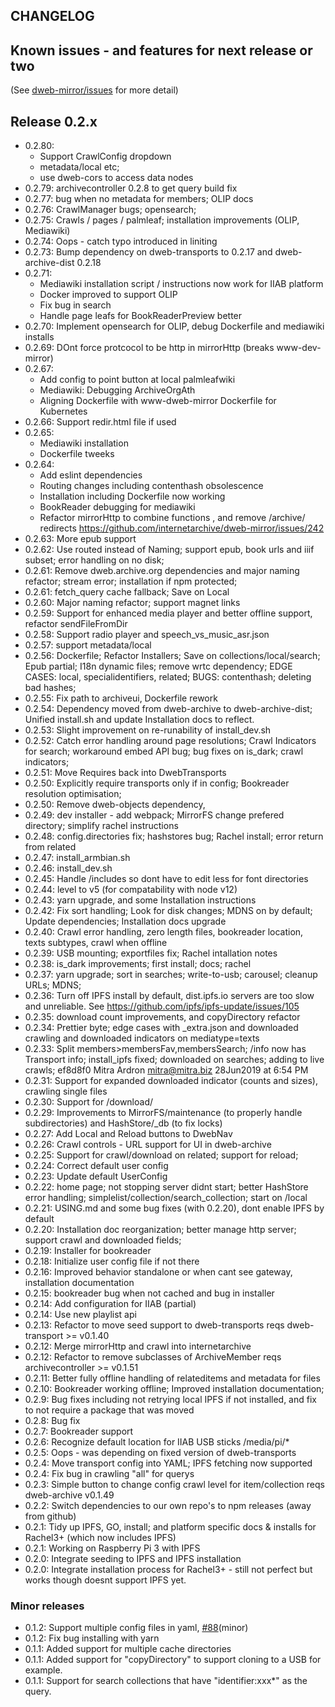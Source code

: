 ## CHANGELOG

## Known issues - and features for next release or two

(See [dweb-mirror/issues](https://github.com/internetarchive/dweb-mirror/issues) for more detail)

## Release 0.2.x
* 0.2.80:
  * Support CrawlConfig dropdown
  * metadata/local etc;
  * use dweb-cors to access data nodes
* 0.2.79: archivecontroller 0.2.8 to get query build fix
* 0.2.77: bug when no metadata for members; OLIP docs
* 0.2.76: CrawlManager bugs; opensearch;
* 0.2.75: Crawls / pages / palmleaf; installation improvements (OLIP, Mediawiki)
* 0.2.74: Oops - catch typo introduced in liniting 
* 0.2.73: Bump dependency on dweb-transports to 0.2.17 and dweb-archive-dist 0.2.18
* 0.2.71:
  * Mediawiki installation script / instructions now work for IIAB platform
  * Docker improved to support OLIP
  * Fix bug in search
  * Handle page leafs for BookReaderPreview better
* 0.2.70: Implement opensearch for OLIP, debug Dockerfile and mediawiki installs
* 0.2.69: DOnt force protcocol to be http in mirrorHttp (breaks www-dev-mirror)
* 0.2.67: 
  * Add config to point button at local palmleafwiki
  * Mediawiki: Debugging ArchiveOrgAth
  * Aligning Dockerfile with www-dweb-mirror Dockerfile for Kubernetes
* 0.2.66: Support redir.html file if used
* 0.2.65: 
  * Mediawiki installation
  * Dockerfile tweeks
* 0.2.64: 
  * Add eslint dependencies
  * Routing changes including contenthash obsolescence
  * Installation including Dockerfile now working
  * BookReader debugging for mediawiki
  * Refactor mirrorHttp to combine functions , and remove /archive/ redirects https://github.com/internetarchive/dweb-mirror/issues/242
* 0.2.63: More epub support
* 0.2.62: Use routed instead of Naming; support epub, book urls and iiif subset; error handling on no disk; 
* 0.2.61: Remove dweb.archive.org dependencies and major naming refactor; stream error; installation if npm protected; 
* 0.2.61: fetch_query cache fallback; Save on Local
* 0.2.60: Major naming refactor; support magnet links
* 0.2.59: Support for enhanced media player and better offline support, refactor sendFileFromDir
* 0.2.58: Support radio player and speech_vs_music_asr.json
* 0.2.57: support metadata/local
* 0.2.56: Dockerfile; Refactor Installers; Save on collections/local/search; Epub partial; I18n dynamic files; remove wrtc dependency; EDGE CASES: local, specialidentifiers, related; BUGS: contenthash; deleting bad hashes; 
* 0.2.55: Fix path to archiveui, Dockerfile rework
* 0.2.54: Dependency moved from dweb-archive to dweb-archive-dist; Unified install.sh and update Installation docs to reflect. 
* 0.2.53: Slight improvement on re-runability of install_dev.sh
* 0.2.52: Catch error handling around page resolutions; Crawl Indicators for search; workaround embed API bug; bug fixes on is_dark; crawl indicators; 
* 0.2.51: Move Requires back into DwebTransports
* 0.2.50: Explicitly require transports only if in config; Bookreader resolution optimisation; 
* 0.2.50: Remove dweb-objects dependency, 
* 0.2.49: dev installer - add webpack; MirrorFS change prefered directory; simplify rachel instructions
* 0.2.48: config.directories fix; hashstores bug; Rachel install; error return from related
* 0.2.47: install_armbian.sh
* 0.2.46: install_dev.sh
* 0.2.45: Handle /includes so dont have to edit less for font directories
* 0.2.44: level to v5 (for compatability with node v12)
* 0.2.43: yarn upgrade, and some Installation instructions
* 0.2.42: Fix sort handling; Look for disk changes; MDNS on by default; Update dependencies; Installation docs upgrade
* 0.2.40: Crawl error handling, zero length files, bookreader location, texts subtypes, crawl when offline
* 0.2.39: USB mounting; exportfiles fix; Rachel intallation notes
* 0.2.38: is_dark improvements; first install; docs; rachel
* 0.2.37: yarn upgrade; sort in searches; write-to-usb; carousel; cleanup URLs; MDNS; 
* 0.2.36: Turn off IPFS install by default, dist.ipfs.io servers are too slow and unreliable. See https://github.com/ipfs/ipfs-update/issues/105
* 0.2.35: download count improvements, and copyDirectory refactor
* 0.2.34: Prettier byte; edge cases with _extra.json and downloaded crawling and downloaded indicators on mediatype=texts
* 0.2.33: Split members>membersFav,membersSearch; /info now has Transport info; install_ipfs fixed; downloaded on searches; adding to live crawls;	ef8d8f0	Mitra Ardron <mitra@mitra.biz>	28Jun2019 at 6:54 PM
* 0.2.31: Support for expanded downloaded indicator (counts and sizes), crawling single files
* 0.2.30: Support for /download/
* 0.2.29: Improvements to MirrorFS/maintenance (to properly handle subdirectories) and HashStore/_db (to fix locks)
* 0.2.27: Add Local and Reload buttons to DwebNav
* 0.2.26: Crawl controls - URL support for UI in dweb-archive
* 0.2.25: Support for crawl/download on related; support for reload; 
* 0.2.24: Correct default user config
* 0.2.23: Update default UserConfig
* 0.2.22: home page; not stopping server didnt start; better HashStore error handling; simplelist/collection/search_collection; start on /local
* 0.2.21: USING.md and some bug fixes (with 0.2.20), dont enable IPFS by default
* 0.2.20: Installation doc reorganization; better manage http server; support crawl and downloaded fields; 
* 0.2.19: Installer for bookreader
* 0.2.18: Initialize user config file if not there
* 0.2.16: Improved behavior standalone or when cant see gateway, installation documentation
* 0.2.15: bookreader bug when not cached and bug in installer
* 0.2.14: Add configuration for IIAB (partial)
* 0.2.14: Use new playlist api
* 0.2.13: Refactor to move seed support to dweb-transports reqs dweb-transport >= v0.1.40
* 0.2.12: Merge mirrorHttp and crawl into internetarchive
* 0.2.12: Refactor to remove subclasses of ArchiveMember reqs archivecontroller >= v0.1.51
* 0.2.11: Better fully offline handling of relateditems and metadata for files
* 0.2.10: Bookreader working offline; Improved installation documentation; 
* 0.2.9: Bug fixes including not retrying local IPFS if not installed, and fix to not require a package that was moved
* 0.2.8: Bug fix
* 0.2.7: Bookreader support
* 0.2.6: Recognize default location for IIAB USB sticks /media/pi/*
* 0.2.5: Oops - was depending on fixed version of dweb-transports
* 0.2.4: Move transport config into YAML; IPFS fetching now supported
* 0.2.4: Fix bug in crawling "all" for querys
* 0.2.3: Simple button to change config crawl level for item/collection reqs dweb-archive v0.1.49
* 0.2.2: Switch dependencies to our own repo's to npm releases (away from github)
* 0.2.1: Tidy up IPFS, GO, install; and platform specific docs & installs for Rachel3+ (which now includes IPFS)
* 0.2.1: Working on Raspberry Pi 3 with IPFS
* 0.2.0: Integrate seeding to IPFS and IPFS installation
* 0.2.0: Integrate installation process for Rachel3+ - still not perfect but works though doesnt support IPFS yet. 

### Minor releases

* 0.1.2: Support multiple config files in yaml,  [#88](https://github.com/internetarchive/dweb-mirror/issues/88)(minor)
* 0.1.2: Fix bug installing with yarn
* 0.1.1: Added support for multiple cache directories
* 0.1.1: Added support for "copyDirectory" to support cloning to a USB for example. 
* 0.1.1: Support for search collections that have "identifier:xxx*" as the query.  
